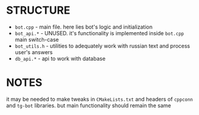 # STRUCTURE

- `bot.cpp` - main file. here lies bot's logic and initialization
- `bot_api.*` - UNUSED. it's functionality is implemented inside `bot.cpp` main switch-case
- `bot_utils.h` - utilities to adequately work with russian text and process user's answers
- `db_api.*` - api to work with database

# NOTES

it may be needed to make tweaks in `CMakeLists.txt` and headers of `cppconn` and `tg-bot` libraries. but main functionality should remain the same
